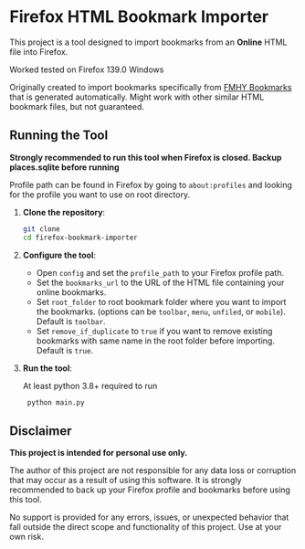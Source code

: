 # Firefox HTML Bookmark Importer

This project is a tool designed to import bookmarks from an **Online** HTML file into Firefox.

Worked tested on Firefox 139.0 Windows

Originally created to import bookmarks specifically from [FMHY Bookmarks](https://github.com/fmhy/bookmarks) that is generated automatically. Might work with other similar HTML bookmark files, but not guaranteed.

## Running the Tool
**Strongly recommended to run this tool when Firefox is closed. Backup places.sqlite before running**

Profile path can be found in Firefox by going to `about:profiles` and looking for the profile you want to use on root directory.
1. **Clone the repository**:
   ```bash
   git clone
   cd firefox-bookmark-importer
   ```

2. **Configure the tool**:
   - Open `config` and set the `profile_path` to your Firefox profile path.
   - Set the `bookmarks_url` to the URL of the HTML file containing your online bookmarks.
   - Set `root_folder` to root bookmark folder where you want to import the bookmarks. (options can be `toolbar`, `menu`, `unfiled`, or `mobile`). Default is `toolbar`.
   - Set `remove_if_duplicate` to `true` if you want to remove existing bookmarks with same name in the root folder before importing. Default is `true`.

3. **Run the tool**:

   At least python 3.8+ required to run
   ```bash
    python main.py
    ```

## Disclaimer

**This project is intended for personal use only.**

The author of this project are not responsible for any data loss or corruption that may occur as a result of using this software. It is strongly recommended to back up your Firefox profile and bookmarks before using this tool.

No support is provided for any errors, issues, or unexpected behavior that fall outside the direct scope and functionality of this project. Use at your own risk.